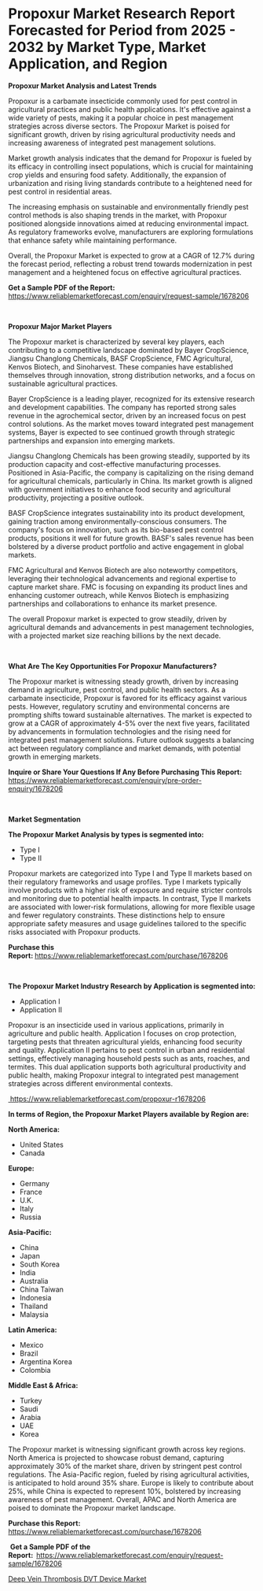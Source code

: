 <p><h1>Propoxur Market Research Report Forecasted for Period from 2025 -  2032 by Market Type, Market Application, and Region</h1></p><p><strong>Propoxur Market Analysis and Latest Trends</strong></p>
<p><p>Propoxur is a carbamate insecticide commonly used for pest control in agricultural practices and public health applications. It's effective against a wide variety of pests, making it a popular choice in pest management strategies across diverse sectors. The Propoxur Market is poised for significant growth, driven by rising agricultural productivity needs and increasing awareness of integrated pest management solutions.</p><p>Market growth analysis indicates that the demand for Propoxur is fueled by its efficacy in controlling insect populations, which is crucial for maintaining crop yields and ensuring food safety. Additionally, the expansion of urbanization and rising living standards contribute to a heightened need for pest control in residential areas. </p><p>The increasing emphasis on sustainable and environmentally friendly pest control methods is also shaping trends in the market, with Propoxur positioned alongside innovations aimed at reducing environmental impact. As regulatory frameworks evolve, manufacturers are exploring formulations that enhance safety while maintaining performance.</p><p>Overall, the Propoxur Market is expected to grow at a CAGR of 12.7% during the forecast period, reflecting a robust trend towards modernization in pest management and a heightened focus on effective agricultural practices.</p></p>
<p><strong>Get a Sample PDF of the Report:&nbsp;</strong> <a href="https://www.reliablemarketforecast.com/enquiry/request-sample/1678206?utm_campaign=2467&utm_medium=2&utm_source=Github&utm_content=ia&utm_term=15022025&utm_id=propoxur">https://www.reliablemarketforecast.com/enquiry/request-sample/1678206</a></p>
<p>&nbsp;</p>
<p><strong>Propoxur Major Market Players</strong></p>
<p><p>The Propoxur market is characterized by several key players, each contributing to a competitive landscape dominated by Bayer CropScience, Jiangsu Changlong Chemicals, BASF CropScience, FMC Agricultural, Kenvos Biotech, and Sinoharvest. These companies have established themselves through innovation, strong distribution networks, and a focus on sustainable agricultural practices.</p><p>Bayer CropScience is a leading player, recognized for its extensive research and development capabilities. The company has reported strong sales revenue in the agrochemical sector, driven by an increased focus on pest control solutions. As the market moves toward integrated pest management systems, Bayer is expected to see continued growth through strategic partnerships and expansion into emerging markets.</p><p>Jiangsu Changlong Chemicals has been growing steadily, supported by its production capacity and cost-effective manufacturing processes. Positioned in Asia-Pacific, the company is capitalizing on the rising demand for agricultural chemicals, particularly in China. Its market growth is aligned with government initiatives to enhance food security and agricultural productivity, projecting a positive outlook.</p><p>BASF CropScience integrates sustainability into its product development, gaining traction among environmentally-conscious consumers. The company's focus on innovation, such as its bio-based pest control products, positions it well for future growth. BASF's sales revenue has been bolstered by a diverse product portfolio and active engagement in global markets.</p><p>FMC Agricultural and Kenvos Biotech are also noteworthy competitors, leveraging their technological advancements and regional expertise to capture market share. FMC is focusing on expanding its product lines and enhancing customer outreach, while Kenvos Biotech is emphasizing partnerships and collaborations to enhance its market presence.</p><p>The overall Propoxur market is expected to grow steadily, driven by agricultural demands and advancements in pest management technologies, with a projected market size reaching billions by the next decade.</p></p>
<p>&nbsp;</p>
<p><strong>What Are The Key Opportunities For Propoxur Manufacturers?</strong></p>
<p><p>The Propoxur market is witnessing steady growth, driven by increasing demand in agriculture, pest control, and public health sectors. As a carbamate insecticide, Propoxur is favored for its efficacy against various pests. However, regulatory scrutiny and environmental concerns are prompting shifts toward sustainable alternatives. The market is expected to grow at a CAGR of approximately 4-5% over the next five years, facilitated by advancements in formulation technologies and the rising need for integrated pest management solutions. Future outlook suggests a balancing act between regulatory compliance and market demands, with potential growth in emerging markets.</p></p>
<p><strong>Inquire or Share Your Questions If Any Before Purchasing This Report:</strong> <a href="https://www.reliablemarketforecast.com/enquiry/pre-order-enquiry/1678206?utm_campaign=2467&utm_medium=2&utm_source=Github&utm_content=ia&utm_term=15022025&utm_id=propoxur">https://www.reliablemarketforecast.com/enquiry/pre-order-enquiry/1678206</a></p>
<p>&nbsp;</p>
<p><strong>Market Segmentation</strong></p>
<p><strong>The Propoxur Market Analysis by types is segmented into:</strong></p>
<p><ul><li>Type I</li><li>Type II</li></ul></p>
<p><p>Propoxur markets are categorized into Type I and Type II markets based on their regulatory frameworks and usage profiles. Type I markets typically involve products with a higher risk of exposure and require stricter controls and monitoring due to potential health impacts. In contrast, Type II markets are associated with lower-risk formulations, allowing for more flexible usage and fewer regulatory constraints. These distinctions help to ensure appropriate safety measures and usage guidelines tailored to the specific risks associated with Propoxur products.</p></p>
<p><strong>Purchase this Report:&nbsp;</strong><a href="https://www.reliablemarketforecast.com/purchase/1678206?utm_campaign=2467&utm_medium=2&utm_source=Github&utm_content=ia&utm_term=15022025&utm_id=propoxur">https://www.reliablemarketforecast.com/purchase/1678206</a></p>
<p>&nbsp;</p>
<p><strong>The Propoxur Market Industry Research by Application is segmented into:</strong></p>
<p><ul><li>Application I</li><li>Application II</li></ul></p>
<p><p>Propoxur is an insecticide used in various applications, primarily in agriculture and public health. Application I focuses on crop protection, targeting pests that threaten agricultural yields, enhancing food security and quality. Application II pertains to pest control in urban and residential settings, effectively managing household pests such as ants, roaches, and termites. This dual application supports both agricultural productivity and public health, making Propoxur integral to integrated pest management strategies across different environmental contexts.</p></p>
<p><a href="https://www.reliablemarketforecast.com/propoxur-r1678206?utm_campaign=2467&utm_medium=2&utm_source=Github&utm_content=ia&utm_term=15022025&utm_id=propoxur">&nbsp;https://www.reliablemarketforecast.com/propoxur-r1678206</a></p>
<p><strong>In terms of Region, the Propoxur Market Players available by Region are:</strong></p>
<p>
    <p> <strong> North America: </strong>
        <ul>
            <li>United States</li>
            <li>Canada</li>
        </ul>
        </p> 
    <p> <strong> Europe: </strong>
        <ul>
            <li>Germany</li>
            <li>France</li>
            <li>U.K.</li>
            <li>Italy</li>
            <li>Russia</li>
        </ul>
        </p> 
    <p> <strong> Asia-Pacific: </strong>
        <ul>
            <li>China</li>
            <li>Japan</li>
            <li>South Korea</li>
            <li>India</li>
            <li>Australia</li>
            <li>China Taiwan</li>
            <li>Indonesia</li>
            <li>Thailand</li>
            <li>Malaysia</li>
        </ul>
        </p> 
    <p> <strong> Latin America: </strong>
        <ul>
            <li>Mexico</li>
            <li>Brazil</li>
            <li>Argentina Korea</li>
            <li>Colombia</li>
        </ul>
        </p> 
    <p> <strong> Middle East & Africa: </strong>
        <ul>
            <li>Turkey</li>
            <li>Saudi</li>
            <li>Arabia</li>
            <li>UAE</li>
            <li>Korea</li>
        </ul>
    </p>
    </p>
<p><p>The Propoxur market is witnessing significant growth across key regions. North America is projected to showcase robust demand, capturing approximately 30% of the market share, driven by stringent pest control regulations. The Asia-Pacific region, fueled by rising agricultural activities, is anticipated to hold around 35% share. Europe is likely to contribute about 25%, while China is expected to represent 10%, bolstered by increasing awareness of pest management. Overall, APAC and North America are poised to dominate the Propoxur market landscape.</p></p>
<p><strong>Purchase this Report: </strong><a href="https://www.reliablemarketforecast.com/purchase/1678206?utm_campaign=2467&utm_medium=2&utm_source=Github&utm_content=ia&utm_term=15022025&utm_id=propoxur">https://www.reliablemarketforecast.com/purchase/1678206</a></p>
<p>&nbsp;<strong>Get a Sample PDF of the Report:&nbsp;&nbsp;</strong><a href="https://www.reliablemarketforecast.com/enquiry/request-sample/1678206?utm_campaign=2467&utm_medium=2&utm_source=Github&utm_content=ia&utm_term=15022025&utm_id=propoxur">https://www.reliablemarketforecast.com/enquiry/request-sample/1678206</a></p>
<p><strong></strong></p>
<p><p><a href="https://github.com/danikabiele541/Market-Research-Report-List-1/blob/main/deep-vein-thrombosis-dvt-device-market.md?utm_campaign=2467&utm_medium=2&utm_source=Github&utm_content=ia&utm_term=15022025&utm_id=propoxur">Deep Vein Thrombosis DVT Device Market</a></p></p>